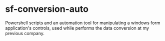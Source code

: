 # sf-conversion-auto
Powershell scripts and an automation tool for manipulating a windows form application's controls, used while performs the data conversion at my previous company.
